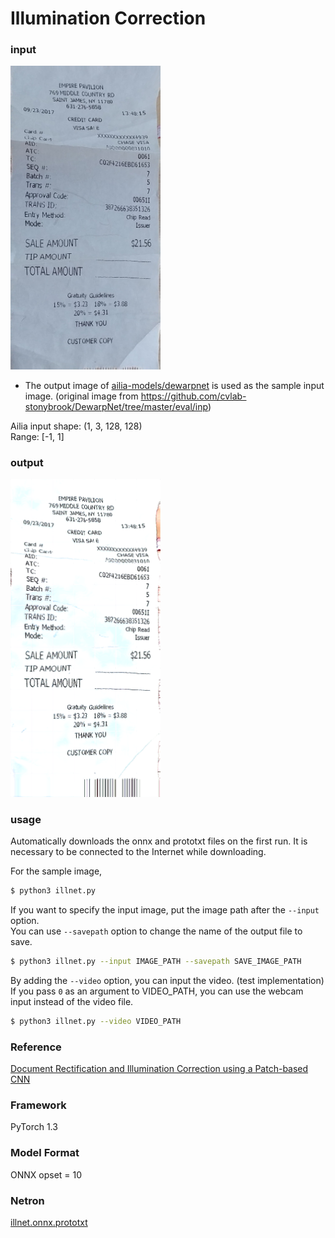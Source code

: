 # Illumination Correction


### input
<img src='input.png' width='240px'>

- The output image of [ailia-models/dewarpnet](https://github.com/sngyo/ailia-models/tree/master/dewarpnet) is used as the sample input image.
(original image from https://github.com/cvlab-stonybrook/DewarpNet/tree/master/eval/inp)

Ailia input shape: (1, 3, 128, 128)  
Range: [-1, 1]

### output
<img src='output.png' width='240px'>

### usage
Automatically downloads the onnx and prototxt files on the first run.
It is necessary to be connected to the Internet while downloading.

For the sample image,
``` bash
$ python3 illnet.py
```

If you want to specify the input image, put the image path after the `--input` option.  
You can use `--savepath` option to change the name of the output file to save.
```bash
$ python3 illnet.py --input IMAGE_PATH --savepath SAVE_IMAGE_PATH
```

By adding the `--video` option, you can input the video. (test implementation)
If you pass `0` as an argument to VIDEO_PATH, you can use the webcam input instead of the video file.
```bash
$ python3 illnet.py --video VIDEO_PATH
```

### Reference
[Document Rectification and Illumination Correction using a Patch-based CNN](https://github.com/xiaoyu258/DocProj)


### Framework
PyTorch 1.3


### Model Format
ONNX opset = 10


### Netron
[illnet.onnx.prototxt](https://netron.app/?url=https://storage.googleapis.com/ailia-models/illnet/illnet.onnx.prototxt)
